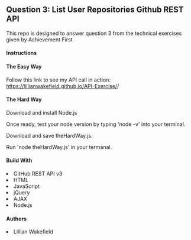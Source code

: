 <h2>Question 3: List User Repositories Github REST API</h2>
<p>This repo is designed to answer question 3 from the technical exercises given by Achievement First</P>
<h4>Instructions</h4>
<h4>The Easy Way</h4>
<p>Follow this link to see my API call in action: <a href="https://lillianwakefield.github.io/API-Exercise"> https://lillianwakefield.github.io/API-Exercise/</a>/</p>
<h4>The Hard Way</h4>
<p>Download and install Node.js</p>
<p>Once ready, test your node version by typing 'node -v' into your terminal.<p>
<p>Download and save theHardWay.js.</p>
<p>Run 'node theHardWay.js' in your termanal.</p>
<h4>Build With</h4>
<li>GitHub REST API v3</li>
<li>HTML</li>
<li>JavaScript</li>
<li>jQuery</li>
<li>AJAX</li>
<li>Node.js</li>

<h4>Authors</h4>
<li>Lillian Wakefield</li>